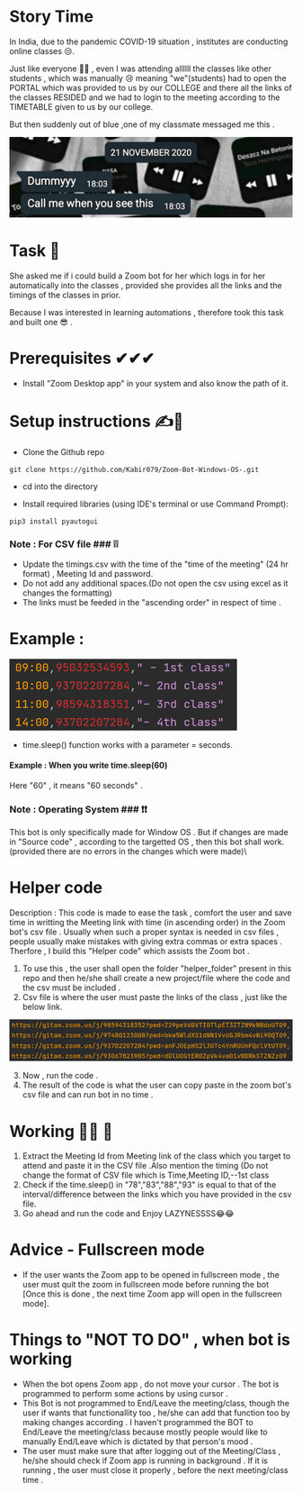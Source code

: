 # Story Time 
In India, due to the pandemic COVID-19 situation , institutes are conducting  online classes 😒.

Just like everyone 🤷‍♂️ , even I was attending allllll the classes like other students , which was manually 😢 meaning "we"(students) had to open the PORTAL which was provided to us by our COLLEGE and there all the links of the classes RESIDED and we had to login to the meeting  according to the TIMETABLE given to us by our college.

But then suddenly out of blue ,one of my classmate messaged me this . 

![](readme.md_images/One.jpeg)

# Task 📝

She asked me if i could build a Zoom bot for her which logs in for her automatically into the classes , provided she provides all the links and the timings of the classes in prior.

Because I was interested in learning automations , therefore took this task and built one 😎 .

# Prerequisites ✔✔✔

* Install "Zoom Desktop app" in your system and also know the path of it.


# Setup instructions ✍🧐 #
* Clone the Github repo
```
git clone https://github.com/Kabir079/Zoom-Bot-Windows-OS-.git
```

* cd into the directory

* Install required libraries (using IDE's terminal or use Command Prompt):
```
pip3 install pyautogui
```

### Note : For CSV file ### ❕❕
* Update the timings.csv with the time of the "time of the meeting" (24 hr format) , Meeting Id and password.
* Do not add any additional spaces.(Do not open the csv using excel as it changes the formatting)
* The links must be feeded in the "ascending order" in respect of time .
# Example : #

![](readme.md_images/two.png)

* time.sleep() function works with a parameter = seconds. 
#### Example : When you write time.sleep(60) ####
 Here "60" , it means "60 seconds" .
 
### Note : Operating System ### ❗❗
This bot is only specifically made for Window OS . But if changes are made in "Source code" , according to the targetted OS , then this bot shall work.
(provided there are no errors in the changes which were made)\

# Helper code 
Description : This code is made to ease the task , comfort the user and save time in writting the Meeting link with time (in ascending order) in the Zoom bot's csv file . Usually when such a proper syntax is needed in csv files , people usually make mistakes with giving extra commas or extra spaces . Therfore , I build this "Helper code" which assists the Zoom bot .
1. To use this , the user shall open the folder "helper_folder" present in this repo and then he/she shall create a new project/file where the code and the csv must be included .
2. Csv file is where the user must paste the links of the class , just like the below link.

![](readme.md_images/three.png)

3. Now , run the code . 
4. The result of the code is what the user can copy paste in the zoom bot's csv file and can run bot in no time .

# Working 🏃‍♂️ 🚀
1. Extract the Meeting Id from Meeting link of the class which you target to attend and paste it in the CSV file .Also mention the timing (Do not change the format of CSV file which is Time,Meeting ID,--1st class
2. Check if the time.sleep() in "78","83","88","93" is equal to that of the interval/difference between the links which you have provided in the csv file.
3. Go ahead and run the code and Enjoy LAZYNESSSS😂😂

# Advice - Fullscreen mode
* If the user wants the Zoom app to be opened in fullscreen mode , the user must quit the zoom in fullscreen mode before running the bot [Once this is done , the next time Zoom app will open in the fullscreen mode].

# Things to "NOT TO DO" , when bot is working 
* When the bot opens Zoom app , do not move your cursor . The bot is programmed to perform some actions by using cursor .
* This Bot is not programmed to End/Leave the meeting/class, though the user if wants that functionallity too , he/she can add that function too by making changes according .
 I haven't programmed the BOT to End/Leave the meeting/class because mostly people would like to manually End/Leave  which is dictated by that person's mood .
* The user must make sure that after logging out of the Meeting/Class , he/she should check if Zoom app is running in background . If it is running , the user must close it properly , before the next meeting/class time .
